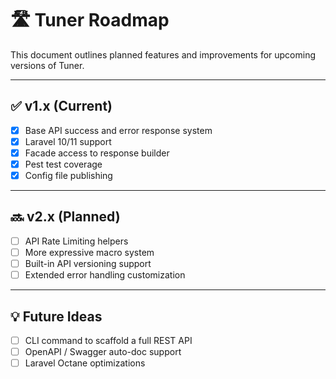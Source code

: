 # 🛣️ Tuner Roadmap

This document outlines planned features and improvements for upcoming versions of Tuner.

---

## ✅ v1.x (Current)
- [x] Base API success and error response system
- [x] Laravel 10/11 support
- [x] Facade access to response builder
- [x] Pest test coverage
- [x] Config file publishing

---

## 🔜 v2.x (Planned)
- [ ] API Rate Limiting helpers
- [ ] More expressive macro system
- [ ] Built-in API versioning support
- [ ] Extended error handling customization

---

## 💡 Future Ideas
- [ ] CLI command to scaffold a full REST API
- [ ] OpenAPI / Swagger auto-doc support
- [ ] Laravel Octane optimizations
